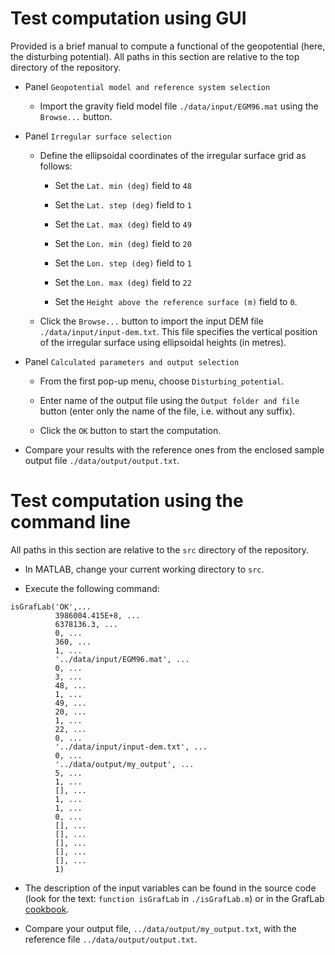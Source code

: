 # Test computation using GUI

Provided is a brief manual to compute a functional of the geopotential (here,
the disturbing potential).  All paths in this section are relative to the top
directory of the repository.

* Panel `Geopotential model and reference system selection`

  * Import the gravity field model file `./data/input/EGM96.mat` using the
    `Browse...` button.

* Panel `Irregular surface selection`

  * Define the ellipsoidal coordinates of the irregular surface grid as
    follows:

    * Set the `Lat. min (deg)` field to `48`

    * Set the `Lat. step (deg)` field to `1`

    * Set the `Lat. max (deg)` field to `49`

    * Set the `Lon. min (deg)` field to `20`

    * Set the `Lon. step (deg)` field to `1`

    * Set the `Lon. max (deg)` field to `22`

    * Set the `Height above the reference surface (m)` field to `0`.

  * Click the `Browse...` button to import the input DEM file
    `./data/input/input-dem.txt`.  This file specifies the vertical position of
    the irregular surface using ellipsoidal heights (in metres).

* Panel `Calculated parameters and output selection`

  * From the first pop-up menu, choose `Disturbing_potential`. 

  * Enter name of the output file using the `Output folder and file` button
    (enter only the name of the file, i.e. without any suffix).

  * Click the `OK` button to start the computation.

* Compare your results with the reference ones from the enclosed sample output
  file `./data/output/output.txt`.


# Test computation using the command line

All paths in this section are relative to the `src` directory of the
repository.

* In MATLAB, change your current working directory to `src`.

* Execute the following command:

```
isGrafLab('OK',...
          3986004.415E+8, ...
          6378136.3, ...
          0, ...
          360, ...
          1, ...
          '../data/input/EGM96.mat', ...
          0, ...
          3, ...
          48, ...
          1, ...
          49, ...
          20, ...
          1, ...
          22, ...
          0, ...
          '../data/input/input-dem.txt', ...
          0, ...
          '../data/output/my_output', ...
          5, ...
          1, ...
          [], ...
          1, ...
          1, ...
          0, ...
          [], ...
          [], ...
          [], ...
          [], ...
          [], ...
          1)
```

* The description of the input variables can be found in the source code (look
  for the text: `function isGrafLab` in `./isGrafLab.m`) or in the GrafLab
  [cookbook](https://github.com/blazej-bucha/graflab-cookbook).

* Compare your output file, `../data/output/my_output.txt`, with the
  reference file `../data/output/output.txt`.

